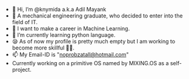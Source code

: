 - 👋 Hi, I’m @knymida a.k.a Adil Mayank
- 🐶 A mechanical engineering graduate, who decided to enter into the field of IT.
- 👀 I want to make a career in Machine Learning.
- 🌱 I’m currently learning python language.
- 😪 As of now my profile is pretty much empty but I am working to become more skillful 💪🏽.
- 📫 My Email-ID is "noprobzatall@hotmail.com"
- Currently working on a primitive OS named by MIXING.OS as a self-project.
<!---
knymida/knymida is a ✨ special ✨ repository because its `README.md` (this file) appears on your GitHub profile.
You can click the Preview link to take a look at your changes.
--->
